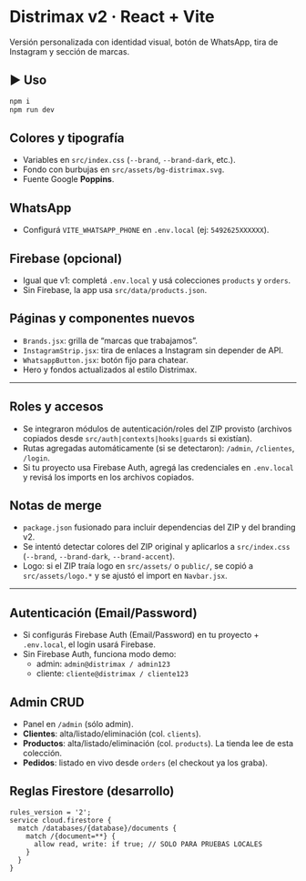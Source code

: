 # Distrimax v2 · React + Vite

Versión personalizada con identidad visual, botón de WhatsApp, tira de Instagram y sección de marcas.

## ▶️ Uso
```bash
npm i
npm run dev
```

## Colores y tipografía
- Variables en `src/index.css` (`--brand`, `--brand-dark`, etc.).
- Fondo con burbujas en `src/assets/bg-distrimax.svg`.
- Fuente Google **Poppins**.

## WhatsApp
- Configurá `VITE_WHATSAPP_PHONE` en `.env.local` (ej: `5492625XXXXXX`).

## Firebase (opcional)
- Igual que v1: completá `.env.local` y usá colecciones `products` y `orders`.
- Sin Firebase, la app usa `src/data/products.json`.

## Páginas y componentes nuevos
- `Brands.jsx`: grilla de “marcas que trabajamos”.
- `InstagramStrip.jsx`: tira de enlaces a Instagram sin depender de API.
- `WhatsappButton.jsx`: botón fijo para chatear.
- Hero y fondos actualizados al estilo Distrimax.

---
## Roles y accesos
- Se integraron módulos de autenticación/roles del ZIP provisto (archivos copiados desde `src/auth|contexts|hooks|guards` si existían).
- Rutas agregadas automáticamente (si se detectaron): `/admin`, `/clientes`, `/login`.
- Si tu proyecto usa Firebase Auth, agregá las credenciales en `.env.local` y revisá los imports en los archivos copiados.

## Notas de merge
- `package.json` fusionado para incluir dependencias del ZIP y del branding v2.
- Se intentó detectar colores del ZIP original y aplicarlos a `src/index.css` (`--brand`, `--brand-dark`, `--brand-accent`).
- Logo: si el ZIP traía logo en `src/assets/` o `public/`, se copió a `src/assets/logo.*` y se ajustó el import en `Navbar.jsx`.


---
## Autenticación (Email/Password)
- Si configurás Firebase Auth (Email/Password) en tu proyecto + `.env.local`, el login usará Firebase.
- Sin Firebase Auth, funciona modo demo:
  - admin: `admin@distrimax / admin123`
  - cliente: `cliente@distrimax / cliente123`

## Admin CRUD
- Panel en `/admin` (sólo admin).
- **Clientes**: alta/listado/eliminación (col. `clients`).
- **Productos**: alta/listado/eliminación (col. `products`). La tienda lee de esta colección.
- **Pedidos**: listado en vivo desde `orders` (el checkout ya los graba).

## Reglas Firestore (desarrollo)
```
rules_version = '2';
service cloud.firestore {
  match /databases/{database}/documents {
    match /{document=**} {
      allow read, write: if true; // SOLO PARA PRUEBAS LOCALES
    }
  }
}
```
